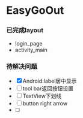 # EasyGoOut


### 已完成layout

- login_page
- activity_main 

### 待解决问题

- [x] Android:label居中显示  
- [ ] tool bar返回按钮设置
- [ ] TextView下划线
- [ ] button right arrow
- [ ] 


